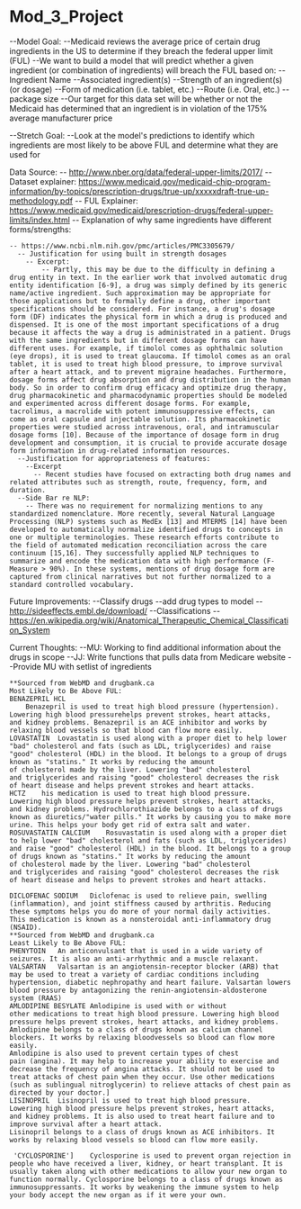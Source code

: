 # Mod_3_Project

--Model Goal:
  --Medicaid reviews the average price of certain drug ingredients in the US to determine if they breach the federal upper limit (FUL)
  --We want to build a model that will predict whether a given ingredient (or combination of ingredients) will breach the FUL based on:
    --Ingredient Name
    --Associated ingredient(s)
    --Strength of an ingredient(s) (or dosage)
    --Form of medication (i.e. tablet, etc.)
    --Route (i.e. Oral, etc.)
    --package size
  --Our target for this data set will be whether or not the Medicaid has determined that an ingredient is in violation of the 175% average manufacturer price

--Stretch Goal:
  --Look at the model's predictions to identify which ingredients are most likely to be above FUL and determine what they are used for


Data Source:
  -- http://www.nber.org/data/federal-upper-limits/2017/
    --Dataset explainer: https://www.medicaid.gov/medicaid-chip-program-information/by-topics/prescription-drugs/true-up/xxxxxdraft-true-up-methodology.pdf
    -- FUL Explainer: https://www.medicaid.gov/medicaid/prescription-drugs/federal-upper-limits/index.html
  -- Explanation of why same ingredients have different forms/strengths:

    -- https://www.ncbi.nlm.nih.gov/pmc/articles/PMC3305679/
      -- Justification for using built in strength dosages
        -- Excerpt:
            -- Partly, this may be due to the difficulty in defining a drug entity in text. In the earlier work that involved automatic drug entity identification [6-9], a drug was simply defined by its generic name/active ingredient. Such approximation may be appropriate for those applications but to formally define a drug, other important specifications should be considered. For instance, a drug's dosage form (DF) indicates the physical form in which a drug is produced and dispensed. It is one of the most important specifications of a drug because it affects the way a drug is administrated in a patient. Drugs with the same ingredients but in different dosage forms can have different uses. For example, if timolol comes as ophthalmic solution (eye drops), it is used to treat glaucoma. If timolol comes as an oral tablet, it is used to treat high blood pressure, to improve survival after a heart attack, and to prevent migraine headaches. Furthermore, dosage forms affect drug absorption and drug distribution in the human body. So in order to confirm drug efficacy and optimize drug therapy, drug pharmacokinetic and pharmacodynamic properties should be modeled and experimented across different dosage forms. For example, tacrolimus, a macrolide with potent immunosuppressive effects, can come as oral capsule and injectable solution. Its pharmacokinetic properties were studied across intravenous, oral, and intramuscular dosage forms [10]. Because of the importance of dosage form in drug development and consumption, it is crucial to provide accurate dosage form information in drug-related information resources.
      --Justification for appropriateness of features:
        --Excerpt
          -- Recent studies have focused on extracting both drug names and related attributes such as strength, route, frequency, form, and duration.
      --Side Bar re NLP:
        -- There was no requirement for normalizing mentions to any standardized nomenclature. More recently, several Natural Language Processing (NLP) systems such as MedEx [13] and MTERMS [14] have been developed to automatically normalize identified drugs to concepts in one or multiple terminologies. These research efforts contribute to the field of automated medication reconciliation across the care continuum [15,16]. They successfully applied NLP techniques to summarize and encode the medication data with high performance (F-Measure > 90%). In these systems, mentions of drug dosage form are captured from clinical narratives but not further normalized to a standard controlled vocabulary.

Future Improvements:
  --Classify drugs
    --add drug types to model
      --http://sideeffects.embl.de/download/
    --Classifications
      --https://en.wikipedia.org/wiki/Anatomical_Therapeutic_Chemical_Classification_System

Current Thoughts:
  --MU: Working to find additional information about the drugs in scope
  --JJ: Write functions that pulls data from Medicare website
    --Provide MU with setlist of ingredients




    **Sourced from WebMD and drugbank.ca
    Most Likely to Be Above FUL:
    BENAZEPRIL HCL
     	Benazepril is used to treat high blood pressure (hypertension). Lowering high blood pressurehelps prevent strokes, heart attacks, and kidney problems. Benazepril is an ACE inhibitor and works by relaxing blood vessels so that blood can flow more easily.
    LOVASTATIN	Lovastatin is used along with a proper diet to help lower "bad" cholesterol and fats (such as LDL, triglycerides) and raise "good" cholesterol (HDL) in the blood. It belongs to a group of drugs known as "statins." It works by reducing the amount of cholesterol made by the liver. Lowering "bad" cholesterol and triglycerides and raising "good" cholesterol decreases the risk of heart disease and helps prevent strokes and heart attacks.
    HCTZ	his medication is used to treat high blood pressure. Lowering high blood pressure helps prevent strokes, heart attacks, and kidney problems. Hydrochlorothiazide belongs to a class of drugs known as diuretics/"water pills." It works by causing you to make more urine. This helps your body get rid of extra salt and water.
    ROSUVASTATIN CALCIUM	Rosuvastatin is used along with a proper diet to help lower "bad" cholesterol and fats (such as LDL, triglycerides) and raise "good" cholesterol (HDL) in the blood. It belongs to a group of drugs known as "statins." It works by reducing the amount of cholesterol made by the liver. Lowering "bad" cholesterol and triglycerides and raising "good" cholesterol decreases the risk of heart disease and helps to prevent strokes and heart attacks.

    DICLOFENAC SODIUM	Diclofenac is used to relieve pain, swelling (inflammation), and joint stiffness caused by arthritis. Reducing these symptoms helps you do more of your normal daily activities. This medication is known as a nonsteroidal anti-inflammatory drug (NSAID).
    **Sourced from WebMD and drugbank.ca
    Least Likely to Be Above FUL:
    PHENYTOIN	An anticonvulsant that is used in a wide variety of seizures. It is also an anti-arrhythmic and a muscle relaxant.
    VALSARTAN	Valsartan is an angiotensin-receptor blocker (ARB) that may be used to treat a variety of cardiac conditions including hypertension, diabetic nephropathy and heart failure. Valsartan lowers blood pressure by antagonizing the renin-angiotensin-aldosterone system (RAAS)
    AMLODIPINE BESYLATE	Amlodipine is used with or without other medications to treat high blood pressure. Lowering high blood pressure helps prevent strokes, heart attacks, and kidney problems. Amlodipine belongs to a class of drugs known as calcium channel blockers. It works by relaxing bloodvessels so blood can flow more easily.
    Amlodipine is also used to prevent certain types of chest pain (angina). It may help to increase your ability to exercise and decrease the frequency of angina attacks. It should not be used to treat attacks of chest pain when they occur. Use other medications (such as sublingual nitroglycerin) to relieve attacks of chest pain as directed by your doctor.]
    LISINOPRIL	Lisinopril is used to treat high blood pressure. Lowering high blood pressure helps prevent strokes, heart attacks, and kidney problems. It is also used to treat heart failure and to improve survival after a heart attack.
    Lisinopril belongs to a class of drugs known as ACE inhibitors. It works by relaxing blood vessels so blood can flow more easily.

     'CYCLOSPORINE']	Cyclosporine is used to prevent organ rejection in people who have received a liver, kidney, or heart transplant. It is usually taken along with other medications to allow your new organ to function normally. Cyclosporine belongs to a class of drugs known as immunosuppressants. It works by weakening the immune system to help your body accept the new organ as if it were your own.
